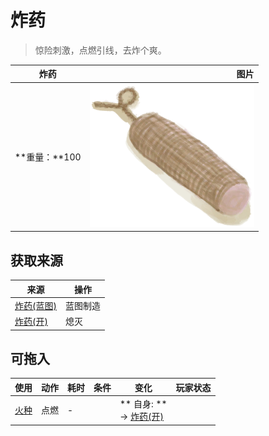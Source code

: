 # 炸药  
> 惊险刺激，点燃引线，去炸个爽。  
  
  炸药  |   图片   
 ----  |  ----:   
 **重量：**100  |  ![](Sprite/DynamiteOff.png)   
  
## 获取来源  
来源  |  操作  
----  |  ----  
[炸药(蓝图)](Bp_Dynamite.md)  |  蓝图制造  
[炸药(开)](DynamiteOn.md)  |  熄灭  
## 可拖入  
使用  |  动作  |  耗时  |  条件  |  变化  |  玩家状态  
----  |  ----  |  ----  |  ----  |  ----  |  ----  
[火种](TinderLit.md)  |  点燃  |  -  |    |  ** 自身: **<br>→ [炸药(开)](DynamiteOn.md)  |    
